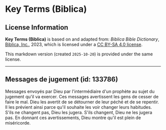 # Key Terms (Biblica)

## License Information

**Key Terms (Biblica)** is based on and adapted from: _Biblica Bible Dictionary_, [Biblica, Inc.](https://www.biblica.com/), 2023, which is licensed under a [CC BY-SA 4.0 license](https://creativecommons.org/licenses/by-sa/4.0/legalcode.en).

This markdown version (created `2025-10-20`) is provided under the same license.



--------------------------------

## Messages de jugement (id: 133786)

Messages envoyés par Dieu par l'intermédiaire d'un prophète au sujet du jugement qu'il va exercer. Ces messages avertissent les gens de cesser de faire le mal. Dieu les avertit de se détourner de leur péché et de se repentir. Il les prévient ainsi parce qu'il souhaite les voir changer leurs habitudes. S'ils ne changent pas, Dieu les jugera. S'ils changent, Dieu ne les jugera pas. En donnant ces avertissements, Dieu montre qu'il est plein de miséricorde.


